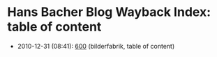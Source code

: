 # Hans Bacher Blog Wayback Index: table of content

* 2010-12-31 (08:41): [600](https://web.archive.org/web/https://one1more2time3.wordpress.com/2010/12/31/600/) (bilderfabrik, table of content)